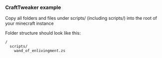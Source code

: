 ### CraftTweaker example

Copy all folders and files under scripts/ (including scripts/) into the root of your minecraft instance

Folder structure should look like this:

```
/
  scripts/
    wand_of_enlivingment.zs
```
